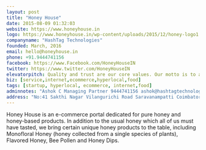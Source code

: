 ```yaml
---
layout: post
title: "Honey House"
date: 2015-08-09 01:32:03
website: https://www.honeyhouse.in
logo: https://www.honeyhouse.in/wp-content/uploads/2015/12/honey-logo1.png
companyname: "HashTag Technologies"
founded: March, 2016
email: hello@honeyhouse.in
phone: +91.9444741156
facebook: https://www.Facebook.com/HoneyHouseIN
twitter: https://www.twitter.com/HoneyHouseIN
elevatorpitch: Quality and trust are our core values. Our motto is to assure high quality, natural and pure honey prepared in hygienic environments and measured through strong quality controls. 
biz: [service,internet,ecommerce,hyperlocal,food]
tags: [startup, hyperlocal, ecommerce, internet,food]
adminnotes: "Ashok C Managing Partner 9444741156 ashok@hashtagtechnologies.com"
address: "No:41 Sakthi Nagar Vilangurichi Road Saravanampatti Coimbatore 9444741156, 9629789022"
---
```

Honey House is an e-commerce portal dedicated for pure honey and honey-based products. In addition to the usual honey which all of us must have tasted, we bring certain unique honey products to the table, including Monofloral Honey (honey collected from a single species of plants), Flavored Honey, Bee Pollen and Honey Dips.  

